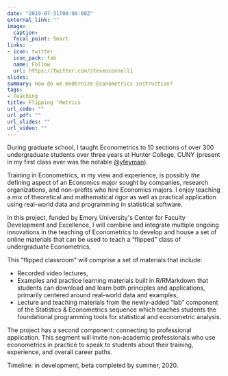 ```yaml
---
date: "2019-07-31T00:00:00Z"
external_link: ""
image:
  caption: 
  focal_point: Smart
links:
- icon: twitter
  icon_pack: fab
  name: Follow
  url: https://twitter.com/steveoconnell1 
slides: 
summary: How do we modernize Econometrics instruction?
tags:
- Teaching
title: Flipping 'Metrics
url_code: ""
url_pdf: ""
url_slides: ""
url_video: ""
---
```


During graduate school, I taught Econometrics to 10 sections of over 300 undergraduate students over three years at Hunter College, CUNY (present in my first class ever was the notable <a href="http://www.twitter.com/yfeyman">@yfeyman</a>).

Training in Econometrics, in my view and experience, is possibly *the* defining aspect of an Economics major sought by companies, research organizations, and non-profits who hire Economics majors. I enjoy teaching a mix of theoretical and mathematical rigor as well as practical application using real-world data and programming in statistical software.

In this project, funded by Emory University's Center for Faculty Development and Excellence, I will combine and integrate multiple ongoing innovations in the teaching of Econometrics to develop and house a set of online materials that can be used to teach a “flipped” class of undergraduate Econometrics. 

This “flipped classroom” will comprise a set of materials that include:
-	Recorded video lectures,
-	Examples and practice learning materials built in R/RMarkdown that students can download and learn both principles and applications, primarily centered around real-world data and examples,
-	Lecture and teaching materials from the newly-added “lab” component of the Statistics & Econometrics sequence which teaches students the foundational programming tools for statistical and econometric analysis.

The project has a second component: connecting to professional application. This segment will invite non-academic professionals who use econometrics in practice to speak to students about their training, experience, and overall career paths.

Timeline: in development, beta completed by summer, 2020.

